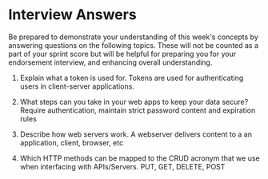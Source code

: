 # Interview Answers
Be prepared to demonstrate your understanding of this week's concepts by answering questions on the following topics. These will not be counted as a part of your sprint score but will be helpful for preparing you for your endorsement interview, and enhancing overall understanding.


1. Explain what a token is used for.
Tokens are used for authenticating users in client-server applications.

2. What steps can you take in your web apps to keep your data secure?
Require authentication, maintain strict password content and expiration rules

3. Describe how web servers work.
A webserver delivers content to a an application, client, browser, etc

4. Which HTTP methods can be mapped to the CRUD acronym that we use when interfacing with APIs/Servers.
PUT, GET, DELETE, POST